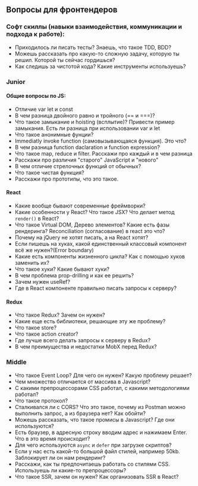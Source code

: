 ## Вопросы для фронтендеров

### Софт скиллы (навыки взаимодействия, коммуникации и подхода к работе):
* Приходилось ли писать тесты? Знаешь, что такое TDD, BDD?
* Можешь рассказать про какую-то сложную задачу, которую ты решил. Которой ты сейчас гордишься?
* Как следишь за чистотой кода? Какие инструменты используешь?

### Junior
#### Общие вопросы по JS:
* Отличие var let и const
* В чем разница двойного равно и тройного (== и ===)?
* Что такое замыкание и hoisting (всплытие)? Привести пример замыкания. Есть ли разница при использовании var и let
* Что такое анонимные фунции?
* Immediatly invoke function (самовызывающаяся функция). Это что?
* В чем разница function daclaration и function expression?
* Что такое map, reduce и filter. Расскажи про каждый и в чем разница
* Расскажи про различия "старого" JavaScript и "нового"
* В чем отличие стрелочных функций от обычных?
* Что такое чистая функция?
* Расскажи про прототипы, что это такое.

#### React
* Какие вообще бывают современные фреймворки?
* Какие особенности у React? Что такое JSX? Что делает метод `render()` в React?
* Что такое Virtual DOM, Дерево элементов? Какие есть фазы рендеринга? Reconciliation (согласование) в react это что?
* Почему на jQuery не хотят писать, а на React хотят? 
* Если пишешь на хуках, какой единственный классовый компонент всё же нужен?(Error boundary)
* Какие есть компоненты жизненного цикла? Как с помощью хуков заменить их?
* Что такое хуки? Какие бывают хуки? 
* В чем проблема prop-drilling и как ее решить?
* Зачем нужен useRef?
* Где в React компоненте правильно писать запросы к серверу?

#### Redux
* Что такое Redux? Зачем он нужен?
* Какие еще есть библиотеки, решающие эту же проблему?
* Что такое store?
* Что такое action creator?
* Где лучше всего делать запросы к серверу в Redux?
* В чем преимущества и недостатки MobX перед Redux?

### Middle

* Что такое Event Loop? Для чего он нужен? Какую проблему решает?
* Чем множество отличается от массива в Javascript?
* С какими препроцессорами CSS работал, с какими методологиями работал?
* Что такое протокол?
* Сталкивался ли с CORS? Что это такое, почему из Postman можно выполнить запрос, а из браузера нет? Как обойти?
* Можешь рассказать, что такое промисы в Javascript? Где они используются?
* Есть браузер, в адресную строку вводим адрес и нажимаем Enter. Что в это время происходит?
* Для чего используются `async` и `defer` при загрузке скриптов?
* Если у нас есть какой-то большой файл стилей, например 50kb. Заблокирует ли он нам рендеринг?
* Расскажи, как ты предпочитаешь работать со стилями CSS. Используешь ли какие-то препроцессоры?
* Что такое SSR, зачем он нужен? Как организовать SSR в React?
